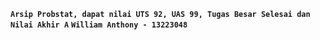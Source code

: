 **`Arsip Probstat, dapat nilai UTS 92, UAS 99, Tugas Besar Selesai dan Nilai Akhir A`**
**`William Anthony - 13223048`**
